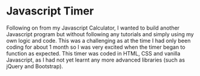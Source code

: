 # Javascript Timer

Following on from my Javascript Calculator, I wanted to build another Javascript program but without following any tutorials and simply using my own logic and code. This was a challenging as at the time I had only been coding for about 1 month so I was very excited when the timer began to function as expected. This timer was coded in HTML, CSS and vanilla Javascript, as I had not yet learnt any more advanced libraries (such as jQuery and Bootstrap).